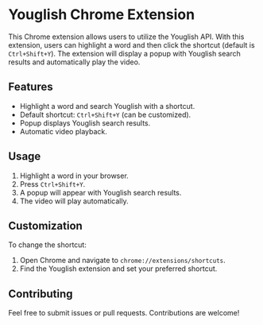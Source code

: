 # Youglish Chrome Extension

This Chrome extension allows users to utilize the Youglish API. With this extension, users can highlight a word and then click the shortcut (default is `Ctrl+Shift+Y`). The extension will display a popup with Youglish search results and automatically play the video.

## Features

- Highlight a word and search Youglish with a shortcut.
- Default shortcut: `Ctrl+Shift+Y` (can be customized).
- Popup displays Youglish search results.
- Automatic video playback.

## Usage

1. Highlight a word in your browser.
2. Press `Ctrl+Shift+Y`.
3. A popup will appear with Youglish search results.
4. The video will play automatically.

## Customization

To change the shortcut:
1. Open Chrome and navigate to `chrome://extensions/shortcuts`.
2. Find the Youglish extension and set your preferred shortcut.

## Contributing

Feel free to submit issues or pull requests. Contributions are welcome!
